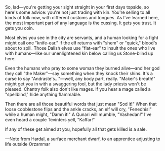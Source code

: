 So, lad—you're getting your sight straight in your first days topside, so here's some advice: you're not just trading with kin. You're selling to all kinds of folk now, with different customs and tongues. As I've learned here, the most important part of any language is the cussing. It gets you trust. It gets you coin.

Most elves you see in the city are servants, and a human looking for a fight might call one "knife-ear." If the elf returns with "shem" or "quick," blood's about to spill. Those Dalish elves use "flat-ear" to insult the ones who live with humans—like our unenlightened kin below calling us Stone-blind up here.

Even the humans who pray to some woman they burned alive—and her god they call "the Maker"—say something when they knock their shins. It's a curse to say "Andraste's..."—well, any body part, really. "Maker's breath!" might get you in with a swaggering fool, but the lady priests won't be pleased. Chantry folk also don't like mages. If you hear a mage called a "spellbind," hide anything flammable.

Then there are all those beautiful words that just mean "Sod it!" When that loose cobblestone flips and the ankle cracks, an elf will cry, "Fenedhis!" while a human might, "Damn it!" A Qunari will mumble, "Vashedan!" I've even heard a couple Tevinters yell, "Kaffar!"

If any of these get aimed at you, hopefully all that gets killed is a sale.

—Note from Hardal, a surface merchant dwarf, to an apprentice adjusting to life outside Orzammar
